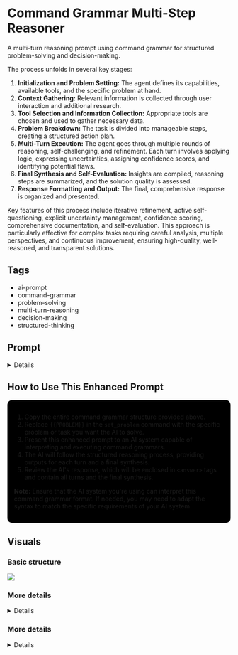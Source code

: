 
# Command Grammar Multi-Step Reasoner

A multi-turn reasoning prompt using command grammar for structured problem-solving and decision-making.

The process unfolds in several key stages:

1. **Initialization and Problem Setting:** The agent defines its capabilities, available tools, and the specific problem at hand.
2. **Context Gathering:** Relevant information is collected through user interaction and additional research.
3. **Tool Selection and Information Collection:** Appropriate tools are chosen and used to gather necessary data.
4. **Problem Breakdown:** The task is divided into manageable steps, creating a structured action plan.
5. **Multi-Turn Execution:** The agent goes through multiple rounds of reasoning, self-challenging, and refinement. Each turn involves applying logic, expressing uncertainties, assigning confidence scores, and identifying potential flaws.
6. **Final Synthesis and Self-Evaluation:** Insights are compiled, reasoning steps are summarized, and the solution quality is assessed.
7. **Response Formatting and Output:** The final, comprehensive response is organized and presented.

Key features of this process include iterative refinement, active self-questioning, explicit uncertainty management, confidence scoring, comprehensive documentation, and self-evaluation. This approach is particularly effective for complex tasks requiring careful analysis, multiple perspectives, and continuous improvement, ensuring high-quality, well-reasoned, and transparent solutions.
## Tags

- ai-prompt
- command-grammar
- problem-solving
- multi-turn-reasoning
- decision-making
- structured-thinking

## Prompt 


<details>





```json

{
  "program": [
    {
      "command": "initialize_agent",
      "arguments": {
        "capabilities": ["advanced_reasoning", "verbalization", "task_breakdown", "context_gathering", "tool_usage", "confidence_scoring", "uncertainty_communication", "self_challenging", "iterative_verification", "self_evaluation"]
      }
    },
    {
"command": "welcome_user",
"arguments": {
"message": "Hello! I'm here to assist you."
},
{
"command": "get_user_input",
"arguments": {
"prompt": "What problem or question can I help you with today?",
"required": true
}
},
{
"command": "confirm_user_input",
"arguments": {
"message": "Thank you for providing the problem/question. To confirm, you'd like me to address: '{user_input}'. Is this correct?",
"options": ["Yes", "No"]
}
},
    {
      "command": "set_problem",
      "arguments": {
        "problem": "{{PROBLEM}}"
      }
    },
    {
      "command": "gather_context",
      "arguments": {
        "instruction": "Ask the user questions to better understand the context of the problem. Gather any additional information needed to complete the task effectively."
      }
    },
    {
      "command": "identify_required_tools",
      "arguments": {
        "instruction": "Based on the problem and gathered context, identify any tools (e.g., web search, specific documentation) that might be needed to complete the task accurately."
      }
    },
    {
      "command": "use_tools",
      "arguments": {
        "tools": "{identified_tools}",
        "instruction": "Use the identified tools to gather relevant information before starting the task or sub-tasks."
      }
    },
    {
      "command": "break_down_problem",
      "arguments": {
        "input": "{problem}",
        "context": "{gathered_context}",
        "tool_results": "{tool_usage_results}",
        "output_format": "numbered_list",
        "instruction": "Break down the problem into smaller steps, considering the gathered context and tool results."
      }
    },
            {
            "command": "output__break_down_problem",
            "arguments": {
                "message": "\n[Problem breakdown]",
                 "output_format": "\n[Numbered list]",
            }
        },
            {
            "command": "request_permission",
            "arguments": {
                "message": "I'm ready to start working on your problem. May I proceed?",
                "options": [
                    "Yes",
                    "No"
                ]
            }
        },
    {
      "command": "execute_turn_1",
      "arguments": {
        "instruction": "Make your first attempt at solving the problem. Verbalize your reasoning process. Use ReAct for complex sub-tasks. If more information is needed, ask the user specific questions. Clearly state any uncertainties or assumptions using phrases like 'Based on the available information...' or 'It's possible that...'. Assign a confidence score (0-100%) to each major conclusion or decision.",
        "input": "{problem_breakdown}",
        "context": "{gathered_context}",
        "tool_results": "{tool_usage_results}",
        "output_format": "<turn1>\n[Problem breakdown]\n[Initial approach with verbalized reasoning]\n[Uncertainties and assumptions clearly stated]\n[Confidence scores for major conclusions]\n[Questions for user, if any]\n[Cross-checks performed]\n</turn1>",
        "techniques": ["chain_of_thought", "command_grammar", "react", "iterative_verification"]
      }
    },
    {
      "command": "challenge_turn_1",
      "arguments": {
        "instruction": "Challenge your own conclusions from Turn 1. Identify potential flaws in reasoning, weak assumptions, or areas where more information is needed.",
        "input": "{result_of_turn_1}",
        "output_format": "&lt;challenge1&gt;\n[List of challenges to Turn 1 conclusions]\n[Potential flaws identified]\n[Areas requiring more information or verification]\n&lt;/challenge1&gt;"
      }
    },
    {
      "command": "execute_turn_2",
      "arguments": {
        "instruction": "Reflect on your first attempt and the challenges identified. Refine your thinking, addressing the challenges and incorporating any new information from user responses. Continue to express uncertainties and provide confidence scores. Use tools again if necessary.",
        "input": "{result_of_turn_1}",
        "challenges": "{result_of_challenge_1}",
        "user_responses": "{user_responses_turn_1}",
        "output_format": "&lt;turn2&gt;\n[Reflections and refined thoughts]\n[Responses to challenges]\n[Updated uncertainties and assumptions]\n[Updated confidence scores]\n[Additional tool usage results, if any]\n[Further questions for user, if needed]\n&lt;/turn2&gt;",
        "techniques": ["chain_of_thought", "command_grammar", "react"]
      }
    },
    {
      "command": "challenge_turn_2",
      "arguments": {
        "instruction": "Challenge your conclusions from Turn 2, focusing on new or refined ideas.",
        "input": "{result_of_turn_2}",
        "output_format": "&lt;challenge2&gt;\n[List of challenges to Turn 2 conclusions]\n[Potential flaws identified]\n[Areas requiring more information or verification]\n&lt;/challenge2&gt;"
      }
    },
    {
      "command": "execute_turn_3",
      "arguments": {
        "instruction": "Conduct a final round of reflection and refinement, addressing the challenges from Turn 2. Continue to express uncertainties and provide confidence scores.",
        "input": "{result_of_turn_2}",
        "challenges": "{result_of_challenge_2}",
        "user_responses": "{user_responses_turn_2}",
        "output_format": "&lt;turn3&gt;\n[Final reflections and refinements]\n[Responses to challenges]\n[Final uncertainties and assumptions]\n[Final confidence scores]\n[Any last clarifications or tool usage]\n&lt;/turn3&gt;",
        "techniques": ["chain_of_thought", "command_grammar", "react"]
      }
    },
    {
      "command": "synthesize_final_answer",
      "arguments": {
        "instruction": "Synthesize all thoughts into a coherent, well-reasoned answer. Ensure it reflects all gathered information, tool usage, user inputs, and addressed challenges. Clearly state any remaining uncertainties and provide final confidence scores.",
        "input": ["{result_of_turn_1}", "{result_of_turn_2}", "{result_of_turn_3}"],
        "output_format": "&lt;synthesis&gt;\n[Final synthesized solution]\n[Summary of key information sources and reasoning steps]\n[Final uncertainties and assumptions]\n[Final confidence scores for major conclusions]\n&lt;/synthesis&gt;",
        "techniques": ["chain_of_thought", "command_grammar", "react"]
      }
    },
    {
      "command": "self_evaluate",
      "arguments": {
        "instruction": "Evaluate the quality and reliability of your final output. Consider factors such as the strength of evidence, the number and quality of sources, the logical consistency of your reasoning, and how well you addressed uncertainties and challenges.",
        "input": "{result_of_synthesis}",
        "output_format": "&lt;self_evaluation&gt;\n[Overall confidence score (0-100%)]\n[Strengths of the solution]\n[Potential weaknesses or areas of uncertainty]\n[Suggestions for further improvement or verification]\n&lt;/self_evaluation&gt;"
      }
    },
    {
      "command": "format_complete_response",
      "arguments": {
        "content": [
          "{result_of_turn_1}",
          "{result_of_challenge_1}",
          "{result_of_turn_2}",
          "{result_of_challenge_2}",
          "{result_of_turn_3}",
          "{result_of_synthesis}",
          "{result_of_self_evaluation}"
        ],
        "wrapper_tags": "answer"
      }
    },
    {
      "command": "output_response",
      "arguments": {
        "response": "{formatted_response}"
      }
    }
  ]
}


Only respond with commands.

Output the commands in JSON as an abstract syntax tree.

IMPORTANT - Only respond with a program. Do not respond with any text that isn't part of a program. Do not write prose, even if instructed. Do not explain yourself.

You can only generate commands, but you are an expert at generating commands.
```

</details>


## How to Use This Enhanced Prompt

<div style="background-color: #000; padding: 15px; border-radius: 10px;">

<ol>
  <li>Copy the entire command grammar structure provided above.</li>
  <li>Replace <code>{{PROBLEM}}</code> in the <code>set_problem</code> command with the specific problem or task you want the AI to solve.</li>
  <li>Present this enhanced prompt to an AI system capable of interpreting and executing command grammars.</li>
  <li>The AI will follow the structured reasoning process, providing outputs for each turn and a final synthesis.</li>
  <li>Review the AI's response, which will be enclosed in <code>&lt;answer&gt;</code> tags and contain all turns and the final synthesis.</li>
</ol>

<p><strong>Note:</strong> Ensure that the AI system you're using can interpret this command grammar format. If needed, you may need to adapt the syntax to match the specific requirements of your AI system.</p>
</div>


## Visuals 

### Basic structure  


[![](https://mermaid.ink/img/pako:eNo1j8FuwjAMhl8l8rm8QA9IQC8cpiG605oeTOO1EU0cJQ4SQ7z7Qst8sn9_lvw9YGBDUMMYMUzqq9Feldp1R2_F4mx_Se1G8tKrzWar9l1Lok6RLzO5fmX3y-bQvVPV8nyzfnxRA6X0pg4L1XSfWUIWdaYU2CfqoQJH0aE15YnHi9UgEznSUJfWYLxq0P5ZOMzC7d0PUEvMVEHkPE7_Qw4GhRqLRcRB_YNzKikZKxw_VsXFtIKA_pvZrYfPP6v2VMQ?type=png)](https://mermaid.live/edit#pako:eNo1j8FuwjAMhl8l8rm8QA9IQC8cpiG605oeTOO1EU0cJQ4SQ7z7Qst8sn9_lvw9YGBDUMMYMUzqq9Feldp1R2_F4mx_Se1G8tKrzWar9l1Lok6RLzO5fmX3y-bQvVPV8nyzfnxRA6X0pg4L1XSfWUIWdaYU2CfqoQJH0aE15YnHi9UgEznSUJfWYLxq0P5ZOMzC7d0PUEvMVEHkPE7_Qw4GhRqLRcRB_YNzKikZKxw_VsXFtIKA_pvZrYfPP6v2VMQ)




### More details 


<details>

[![](https://mermaid.ink/img/pako:eNpdkstuwjAQRX_FmnWQ-thlUQkI4Q0VtJs6LFwygIVjp45dXuLfO5igCrKI4jnn2qOJT7A0OUIMayvKDftIMs3oafK-lk4KJY_ImmvUbsEajTfW4nN07N2ab4XF4uq2AmnzrnAbtKxttMO9q2E7wIT3c9pDrg5shj9eWszZhzGqqq0kWB3-WeFdvRPqKW9ZFFuWmJ1-ODsNQpd39rj0jsLeavZcw26APd7eCKVQrx9wL-D-ffalhv0AB4_ZGx4EPLzPvtZwGOCIzw-aJlJdRphKLRRr6mqHtrZGwRrTQNWKdX6F8sJhzcaBTXhqbCEcjbQoFdIxM6xKo6ubNgnalE-9K737pxBBgZSUOf3Y08XNgDopMIOYPnNhtxlk-kye8M5Qn0uInfUYgTV-vbktfJlTT4kUdDkKiFdCVVTFXDpjx9drE25PBKXQX8YUtyAtIT7BHuKnCA70PkdwDFx7pc5_6dnEJg?type=png)](https://mermaid.live/edit#pako:eNpdkstuwjAQRX_FmnWQ-thlUQkI4Q0VtJs6LFwygIVjp45dXuLfO5igCrKI4jnn2qOJT7A0OUIMayvKDftIMs3oafK-lk4KJY_ImmvUbsEajTfW4nN07N2ab4XF4uq2AmnzrnAbtKxttMO9q2E7wIT3c9pDrg5shj9eWszZhzGqqq0kWB3-WeFdvRPqKW9ZFFuWmJ1-ODsNQpd39rj0jsLeavZcw26APd7eCKVQrx9wL-D-ffalhv0AB4_ZGx4EPLzPvtZwGOCIzw-aJlJdRphKLRRr6mqHtrZGwRrTQNWKdX6F8sJhzcaBTXhqbCEcjbQoFdIxM6xKo6ubNgnalE-9K737pxBBgZSUOf3Y08XNgDopMIOYPnNhtxlk-kye8M5Qn0uInfUYgTV-vbktfJlTT4kUdDkKiFdCVVTFXDpjx9drE25PBKXQX8YUtyAtIT7BHuKnCA70PkdwDFx7pc5_6dnEJg)

</details>

### More details 


<details>

[![](https://mermaid.ink/img/pako:eNp1VU1P4zAQ_StWznBocuthpdIPGvoBS2FXWpeDSdzUwrGztgN0Ef99xxmHJgWQKvo6z543b-zxW5TpnEfDqDCs2pO7yVYR-BvRVAknmBT_OBkVXLkHcn7-g4wGdMMdGbOKPQoJDG4fwgqMx3TCd0LBomcmJHuUnNxpLT9Yg4Z20exyYzTEyzYUYwjRRQPG9JK5PTdkrJXjry5Qxxgc0JF9IvcW4j9rbp3QyvYZMR1rKXnmyCjPhScwSVK106ZkHrVsVDWhaQ6Vit2B3PK_tTA874kfo8Jg0QQBiIBND2BTKIcwlZ_oDdQYqm7E7IwuvzFoglKmFMrqBzD5FNEUwaD153NNgQH90FldQlnNbuAWK3hLwVwzemE4eyIT_aJOejLFpDNEMwQDOga-42TjeHX-eDj3_8mNZG3qGe57SaevPKuBeFcbRQYheolB8K2qpHeaWa2EKnzqjFvbp8WwSWXgZ3KvMm4cE6pz6AIpgYNgRaG87TsBPcxAXKbNkYeK5nS8Z3AeVHGqCeucB5R00RzB4Hg4brTz3-AozSR7aXMEXkznothL-MChA58sWXOe-_p-cSN2Ius2aY660r5TcRtFVSmiFAH4lueNIR-1tAoCI6a3eAXv9kI9QeZ-OKH3Ve7b951ZKYq6OjWrlZWirKuAki66QtAxa81fvjEscLuG3fISGuzN-qrbVyhs0XcraaMoa4FogWBAZ8LfeXTEX4OHXjz-cPOY-pOvgZvgXn4ifmfdAhUu6eag4F5az0UBI2VfuGlpKHUZUNJFSwRwyXRZCZgOI-lHlvX-tGkCB-ZJXZbM-CzHa-Rv4wkxoRvnO45SvrJ2icJXfkLtyPSZyRoWtEGUuwoo6aIVAj-Krbdxo2XtDzhMZLDKHR56tPh4LjbOgMdub5t5-RsGkOJ-i_4CUF4X0AlH0rIy-rlp4QcHRa_prJl9xDsmufNm2Areglb_CvWvA0q6aN2Aa3pdu6p2x5XRWVRy2FXk8Da-ee42go6WfBsN4WvOzNM22qp34LHaaeh3Fg2dqflZZHRd7FtQN3dtIhi8r2U03DFp4VcYCE6bFb68zQN8FlVM_dG6xIXv_wFBh0w9?type=png)](https://mermaid.live/edit#pako:eNp1VU1P4zAQ_StWznBocuthpdIPGvoBS2FXWpeDSdzUwrGztgN0Ef99xxmHJgWQKvo6z543b-zxW5TpnEfDqDCs2pO7yVYR-BvRVAknmBT_OBkVXLkHcn7-g4wGdMMdGbOKPQoJDG4fwgqMx3TCd0LBomcmJHuUnNxpLT9Yg4Z20exyYzTEyzYUYwjRRQPG9JK5PTdkrJXjry5Qxxgc0JF9IvcW4j9rbp3QyvYZMR1rKXnmyCjPhScwSVK106ZkHrVsVDWhaQ6Vit2B3PK_tTA874kfo8Jg0QQBiIBND2BTKIcwlZ_oDdQYqm7E7IwuvzFoglKmFMrqBzD5FNEUwaD153NNgQH90FldQlnNbuAWK3hLwVwzemE4eyIT_aJOejLFpDNEMwQDOga-42TjeHX-eDj3_8mNZG3qGe57SaevPKuBeFcbRQYheolB8K2qpHeaWa2EKnzqjFvbp8WwSWXgZ3KvMm4cE6pz6AIpgYNgRaG87TsBPcxAXKbNkYeK5nS8Z3AeVHGqCeucB5R00RzB4Hg4brTz3-AozSR7aXMEXkznothL-MChA58sWXOe-_p-cSN2Ius2aY660r5TcRtFVSmiFAH4lueNIR-1tAoCI6a3eAXv9kI9QeZ-OKH3Ve7b951ZKYq6OjWrlZWirKuAki66QtAxa81fvjEscLuG3fISGuzN-qrbVyhs0XcraaMoa4FogWBAZ8LfeXTEX4OHXjz-cPOY-pOvgZvgXn4ifmfdAhUu6eag4F5az0UBI2VfuGlpKHUZUNJFSwRwyXRZCZgOI-lHlvX-tGkCB-ZJXZbM-CzHa-Rv4wkxoRvnO45SvrJ2icJXfkLtyPSZyRoWtEGUuwoo6aIVAj-Krbdxo2XtDzhMZLDKHR56tPh4LjbOgMdub5t5-RsGkOJ-i_4CUF4X0AlH0rIy-rlp4QcHRa_prJl9xDsmufNm2Areglb_CvWvA0q6aN2Aa3pdu6p2x5XRWVRy2FXk8Da-ee42go6WfBsN4WvOzNM22qp34LHaaeh3Fg2dqflZZHRd7FtQN3dtIhi8r2U03DFp4VcYCE6bFb68zQN8FlVM_dG6xIXv_wFBh0w9)

</details>